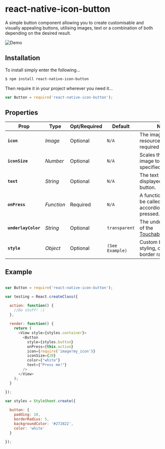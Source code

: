# react-native-icon-button
A simple button component allowing you to create customisable and visually appealing buttons, utilising images, text or a combination of both depending on the desired result.

![Demo](http://i.imgur.com/a2Ecrea.gif)

## Installation

To install simply enter the following...

```sh
$ npm install react-native-icon-button
```

Then require it in your project wherever you need it...

```javascript
var Button = require('react-native-icon-button');
```

## Properties

| Prop | Type | Opt/Required | Default | Note |
|---|---|---|---|---|
|__`icon`__|_Image_|Optional|`N/A`|The image resource (must be required directly).
|__`iconSize`__|_Number_|Optional|`N/A`|Scales the icon / image to the specified size.
|__`text`__|_String_|Optional|`N/A`|The text that will be displayed on the button.
|__`onPress`__|_Function_|Required|`N/A`|A function that will be called when the accordion is pressed.
|__`underlayColor`__|_String_|Optional|`transparent`|The underlay color of the [TouchableHighlight](https://facebook.github.io/react-native/docs/touchablehighlight.html).
|__`style`__|_Object_|Optional|`(See Example)`|Custom button styling, colors, border radius etc...

## Example

```javascript 
  
var Button = require('react-native-icon-button');

var testing = React.createClass({

  action: function() {
    //Do stuff! :)
  },
  
  render: function() {
    return (
      <View style={styles.container}>
        <Button 
          style={styles.button}
          onPress={this.action}
          icon={require('image!my_icon')}
          iconSize={20}
          color={"white"}
          text={"Press me!"}
        />
      </View>
    );
  }
  
});

var styles = StyleSheet.create({

  button: {
  	padding: 10,
  	borderRadius: 5,
  	backgroundColor: '#272822',
  	color: 'white'
  }
  
});

```
